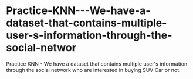 # Practice-KNN---We-have-a-dataset-that-contains-multiple-user-s-information-through-the-social-networ
Practice KNN - We have a dataset that contains multiple user's information through the social network who are interested in buying SUV Car or not.
